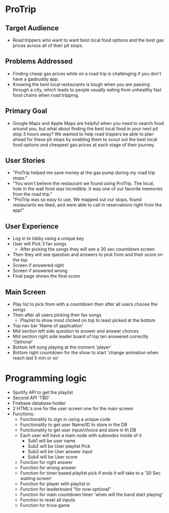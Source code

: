 # ProTrip

## Target Audience
* Road trippers who want to want best local food options and the best gas prices across all of their pit stops.

## Problems Addressed
* Finding cheap gas prices while on a road trip is challenging if you don't have a gasbuddy app.
* Knowing the best local restaurants is tough when you are passing through a city, which leads to people usually eating from unhealthy fast food chains when road tripping.

## Primary Goal
* Google Maps and Apple Maps are helpful when you need to search food around you, but what about finding the best local food in your next pit stop 3 hours away? We wanted to help road trippers be able to plan ahead for these pit stops by enabling them to scout out the best local food options and cheapest gas prices at each stage of their journey.

## User Stories
* "ProTrip helped me save money at the gas pump during my road trip stops."
* "You won't believe the restaurant we found using ProTrip. The local, hole in the wall food was incredible. It was one of our favorite memories from the road trip."
* "ProTrip was so easy to use. We mapped out our stops, found restaurants we liked, and were able to call in reservations right from the app!"


<!-- User Experience -->
## User Experience
* Log in to lobby using a unique key
* User will Pick 3 fav songs
  * After picking the songs they will see a 30 sec countdown screen
* Then they will see question and answers to pick from and their score on the top
* Screen if answered right
* Screen if answered wrong
* Final page shows the final score
## Main Screen
* Play list to pick from with a countdown then after all users choose the songs
* Then after all users picking their fav songs
	* Playlist to show most clicked on top to least picked at the bottom
* Top nav bar 'Name of application'
* Mid section left side question to answer and answer choices
* Mid section right side leader board of top ten answered correctly 'Optional'
* Bottom left song playing at the moment 'player'
* Bottom right countdown for the show to start 'change animation when reach last 5 min or so'

# Programming logic
* Spotify API to get the playlist
* Second API 'TBD'
* Firebase database holder
* 2 HTML's one for the user screen one for the main screen
* Functions:
	* Functionality to sign in using a unique code
	* Functionality to get user Name/ID to store in the DB
	* Functionality to get user input/choice and store in th DB
	* Each user will have a main node with subnodes inside of it
		* Sub1 will be user name
		* Sub2 will be User playlist Pick
		* Sub3 will be User answer input
		* Sub4 will be User score
	* Function for right answer
	* Function for wrong answer
	* Function for timer based playlist pick if ends it will take to a '30 Sec waiting screen'
	* Function for player with playlist in
	* Function for leaderboard "for now optional"
	* Function for main countdown timer 'when will the band start playing'
	* Function to reset all inputs
	* Function for trivia game
